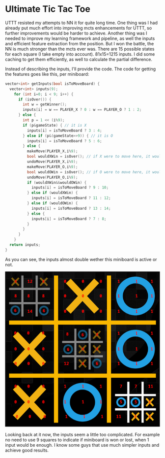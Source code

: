 # Ultimate Tic Tac Toe

UTTT resisted my attempts to NN it for quite long time. One thing was I had already put much effort into improving mcts enhancements for UTTT, so further improvements would be harder to achieve. Another thing was I needed to improve my learning framework and pipeline, as well the inputs and efficient feature extraction from the position. But I won the battle, the NN is much stronger than the mcts ever was. There are 15 possible states for each square (I take empty into account). 81x15=1215 inputs. I did some caching to get them efficiently, as well to calculate the partial difference.

Instead of describing the inputs, I'll provide the code. The code for getting the features goes like this, per miniboard:

```c++
vector<int> getInputs(bool isToMoveBoard) {
  vector<int> inputs(9);
    for (int i=0; i < 9; i++) {
      if (isOver()) {
        int w = getWinner();
        inputs[i] = w == PLAYER_X ? 0 : w == PLAYER_O ? 1 : 2;
      } else {
        int p = 1 << (i%9);
        if (p&gameState) { // it is X
          inputs[i] = isToMoveBoard ? 3 : 4;
        } else if (p&(gameState>>9)) { // it is O
          inputs[i] = isToMoveBoard ? 5 : 6;
        } else {
          makeMove(PLAYER_X,i%9);
          bool wouldXWin = isOver(); // if X were to move here, it would won the miniboard
          undoMove(PLAYER_X,i%9);
          makeMove(PLAYER_O,i%9);
          bool wouldOWin = isOver(); // if O were to move here, it would won the miniboard
          undoMove(PLAYER_O,i%9);
          if (wouldXWin&&wouldOWin) {
            inputs[i] = isToMoveBoard ? 9 : 10;
          } else if (wouldXWin) {
            inputs[i] = isToMoveBoard ? 11 : 12;
          } else if (wouldOWin) {
            inputs[i] = isToMoveBoard ? 13 : 14;
          } else {
            inputs[i] = isToMoveBoard ? 7 : 8;
          }
        }
      }
    }
  return inputs;
}
```

As you can see, the inputs almost double wether this miniboard is active or not.

![uttt](uttt.png "UTTT")

Looking back at it now, the inputs seem a little too complicated. For example no need to use 9 squares to indicate if miniboard is won or lost, when 1 input would be enough. I know some guys that use much simpler inputs and achieve good results.
